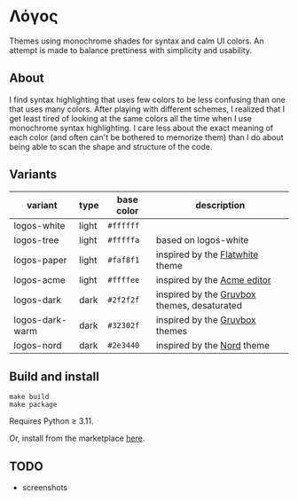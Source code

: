 # Λόγος

Themes using monochrome shades for syntax and calm UI colors.
An attempt is made to balance prettiness with simplicity and usability.

## About

I find syntax highlighting that uses few colors to be less confusing than one
that uses many colors.
After playing with different schemes, I realized that I get least tired of
looking at the same colors all the time when I use monochrome syntax
highlighting.
I care less about the exact meaning of each color (and often can't be bothered
to memorize them) than I do about being able to scan the shape and structure of
the code.

## Variants

| variant        | type  | base color | description                                                                         |
| -------------- | ----- | ---------- | ----------------------------------------------------------------------------------- |
| logos-white     | light | `#ffffff`  |                                                                                     |
| logos-tree      | light | `#fffffa`  | based on logos-white                                                                 |
| logos-paper     | light | `#faf8f1`  | inspired by the [Flatwhite](https://github.com/biletskyy/flatwhite-syntax) theme    |
| logos-acme      | light | `#ffffee`  | inspired by the [Acme editor](https://en.wikipedia.org/wiki/Acme_%28text_editor%29) |
| logos-dark      | dark  | `#2f2f2f`  | inspired by the [Gruvbox](https://github.com/morhetz/gruvbox) themes, desaturated   |
| logos-dark-warm | dark  | `#32302f`  | inspired by the [Gruvbox](https://github.com/morhetz/gruvbox) themes                |
| logos-nord      | dark  | `#2e3440`  | inspired by the [Nord](https://www.nordtheme.com) theme                             |

## Build and install
```
make build
make package
```
Requires Python ≥ 3.11.

Or, install from the marketplace [here](https://marketplace.visualstudio.com/items?itemName=brendes.logos-themes).

## TODO

- screenshots